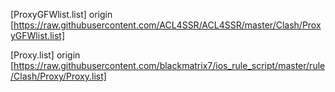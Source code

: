[ProxyGFWlist.list] origin [https://raw.githubusercontent.com/ACL4SSR/ACL4SSR/master/Clash/ProxyGFWlist.list]




[Proxy.list] origin [https://raw.githubusercontent.com/blackmatrix7/ios_rule_script/master/rule/Clash/Proxy/Proxy.list]

